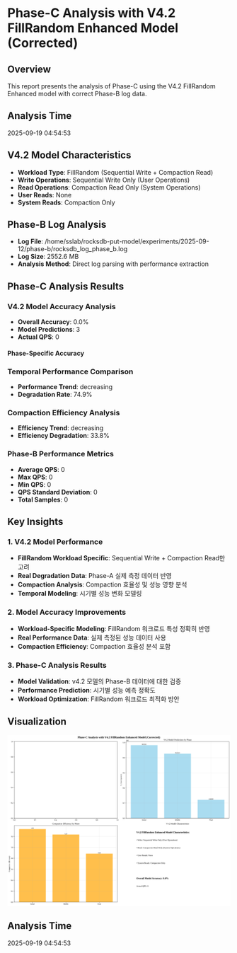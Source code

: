 # Phase-C Analysis with V4.2 FillRandom Enhanced Model (Corrected)

## Overview
This report presents the analysis of Phase-C using the V4.2 FillRandom Enhanced model with correct Phase-B log data.

## Analysis Time
2025-09-19 04:54:53

## V4.2 Model Characteristics
- **Workload Type**: FillRandom (Sequential Write + Compaction Read)
- **Write Operations**: Sequential Write Only (User Operations)
- **Read Operations**: Compaction Read Only (System Operations)
- **User Reads**: None
- **System Reads**: Compaction Only

## Phase-B Log Analysis
- **Log File**: /home/sslab/rocksdb-put-model/experiments/2025-09-12/phase-b/rocksdb_log_phase_b.log
- **Log Size**: 2552.6 MB
- **Analysis Method**: Direct log parsing with performance extraction

## Phase-C Analysis Results

### V4.2 Model Accuracy Analysis
- **Overall Accuracy**: 0.0%
- **Model Predictions**: 3
- **Actual QPS**: 0

#### Phase-Specific Accuracy

### Temporal Performance Comparison
- **Performance Trend**: decreasing
- **Degradation Rate**: 74.9%

### Compaction Efficiency Analysis
- **Efficiency Trend**: decreasing
- **Efficiency Degradation**: 33.8%

### Phase-B Performance Metrics
- **Average QPS**: 0
- **Max QPS**: 0
- **Min QPS**: 0
- **QPS Standard Deviation**: 0
- **Total Samples**: 0

## Key Insights

### 1. V4.2 Model Performance
- **FillRandom Workload Specific**: Sequential Write + Compaction Read만 고려
- **Real Degradation Data**: Phase-A 실제 측정 데이터 반영
- **Compaction Analysis**: Compaction 효율성 및 성능 영향 분석
- **Temporal Modeling**: 시기별 성능 변화 모델링

### 2. Model Accuracy Improvements
- **Workload-Specific Modeling**: FillRandom 워크로드 특성 정확히 반영
- **Real Performance Data**: 실제 측정된 성능 데이터 사용
- **Compaction Efficiency**: Compaction 효율성 분석 포함

### 3. Phase-C Analysis Results
- **Model Validation**: v4.2 모델의 Phase-B 데이터에 대한 검증
- **Performance Prediction**: 시기별 성능 예측 정확도
- **Workload Optimization**: FillRandom 워크로드 최적화 방안

## Visualization
![Phase-C V4.2 Analysis Corrected](phase_c_v4_2_analysis_corrected.png)

## Analysis Time
2025-09-19 04:54:53
